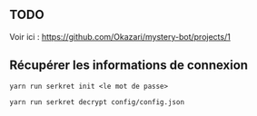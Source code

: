 
## TODO

Voir ici : https://github.com/Okazari/mystery-bot/projects/1

## Récupérer les informations de connexion

```
yarn run serkret init <le mot de passe> 
```

```
yarn run serkret decrypt config/config.json 
```


